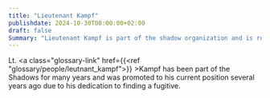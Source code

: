 ```yaml
---
title: "Lieutenant Kampf"
publishdate: 2024-10-30T08:00:00+02:00
draft: false
Summary: "Lieutenant Kampf is part of the shadow organization and is responsible for the north-east region of Zazyrus."
---
```


Lt. <a class="glossary-link" href={{<ref "glossary/people/leutnant_kampf">}} >Kampf</a> has been part of the Shadows for many years and was promoted to his current position several years ago due to his dedication to finding a fugitive.
